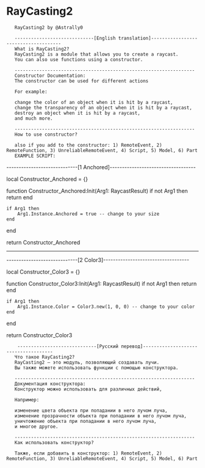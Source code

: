 # RayCasting2
       RayCasting2 by @Astrally0
	   
       -----------------------------[English translation]-------------------------------------
       What is RayCasting2?
       RayCasting2 is a module that allows you to create a raycast. 
       You can also use functions using a constructor.
       
       ------------------------------------------------------------------
       Constructor Documentation:
       The constructor can be used for different actions
       
       For example:
       
       change the color of an object when it is hit by a raycast,
       change the transparency of an object when it is hit by a raycast,
       destroy an object when it is hit by a raycast,
       and much more.
       
       ------------------------------------------------------------------
       How to use constructor?
       
       also if you add to the constructor: 1) RemoteEvent, 2) RemoteFunction, 3) UnreliableRemoteEvent, 4) Script, 5) Model, 6) Part
       EXAMPLE SCRIPT:
	   
-----------------------------[1 Anchored]-----------------------------------

local Constructor_Anchored = {}

function Constructor_Anchored:Init(Arg1: RaycastResult)
        if not Arg1 then return end

	if Arg1 then
		Arg1.Instance.Anchored = true -- change to your size
	end
end

return Constructor_Anchored

--------------------------------------------------------------------

-----------------------------[2 Color3]-----------------------------------

local Constructor_Color3 = {}

function Constructor_Color3:Init(Arg1: RaycastResult)
	if not Arg1 then return end

	if Arg1 then
		Arg1.Instance.Color = Color3.new(1, 0, 0) -- change to your color
	end
end

return Constructor_Color3

        -----------------------------[Русский перевод]-------------------------------------     
       Что такое RayCasting2?
       RayCasting2 — это модуль, позволяющий создавать лучи.
       Вы также можете использовать функции с помощью конструктора.
              
       ------------------------------------------------------------------
       Документация конструктора:
       Конструктор можно использовать для различных действий,

       Например:

       изменение цвета объекта при попадании в него лучом луча,
       изменение прозрачности объекта при попадании в него лучом луча,
       уничтожение объекта при попадании в него лучом луча,
       и многое другое.
              
       ------------------------------------------------------------------
       Как использовать конструктор?

       Также, если добавить в конструктор: 1) RemoteEvent, 2) RemoteFunction, 3) UnreliableRemoteEvent, 4) Script, 5) Model, 6) Part

	   
